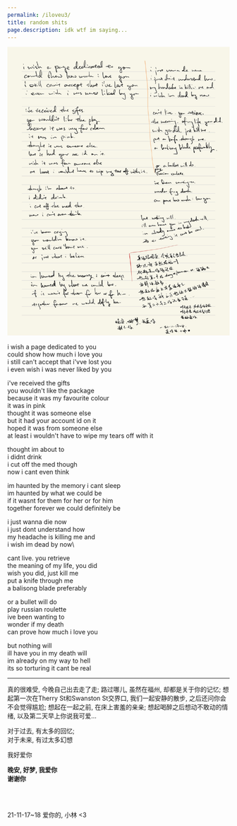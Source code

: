 ```yaml
---
permalink: /iloveu3/
title: random shits
page.description: idk wtf im saying... 
---
```


![](1118_1.jpg)

i wish a page dedicated to you\
could show how much i love you\
i still can't accept that i'vve lost you\
i even wish i was never liked by you

i've received the gifts\
you wouldn't like the package\
because it was my favourite colour\
it was in pink\
thought it was someone else\
but it had your account id on it\
hoped it was from someone else\
at least i wouldn't have to wipe my tears off with it

thought im about to\
i didnt drink\
i cut off the med though\
now i cant even think

im haunted by the memory i cant sleep\
im haunted by what we could be\
if it wasnt for them for her or for him\
together forever we could definitely be

i just wanna die now\
i just dont understand how\
my headache is killing me and\
i wish im dead by now\

cant live. you retrieve\
the meaning of my life, you did\
wish you did, just kill me\
put a knife through me\
a balisong blade preferably

or a bullet will do\
play russian roulette\
ive been wanting to\
wonder if my death\
can prove how much i love you

but nothing will\
ill have you in my death will\
im already on my way to hell\
its so torturing it cant be real

---

真的很难受, 今晚自己出去走了走; 路过哪儿, 虽然在福州, 却都是关于你的记忆; 想起第一次在Therry St和Swanston St交界口, 我们一起安静的散步, 之后还问你会不会觉得尴尬; 想起在一起之前, 在床上害羞的亲亲; 想起喝醉之后想动不敢动的情绪, 以及第二天早上你说我可爱...

对于过去, 有太多的回忆;\
对于未来, 有过太多幻想

我好爱你

**晚安, 好梦, 我爱你**\
**谢谢你**

<br/><br/>

21-11-17~18
爱你的, 小林 <3